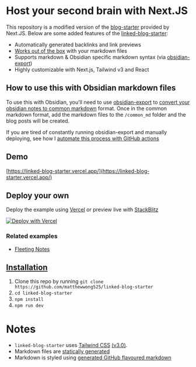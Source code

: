 # Host your second brain with Next.JS

This repository is a modified version of the [blog-starter](https://github.com/vercel/next.js/tree/canary/examples/blog-starter) provided by Next.JS. Below are some added features of the [linked-blog-starter](https://github.com/matthewwong525/linked-blog-starter):

* Automatically generated backlinks and link previews
* [Works out of the box](notes/works-out-of-the-box-with-markdown-files.md) with your markdown files
* Supports markdown & Obsidian specific markdown syntax (via [obsidian-export](https://github.com/zoni/obsidian-export))
* Highly customizable with Next.js, Tailwind v3 and React

## How to use this with Obsidian markdown files

To use this with Obsidian, you'll need to use [obsidian-export](https://github.com/zoni/obsidian-export) to [convert your obsidian notes to common markdown](posts/convert-obsidian-notes-to-common-markdown.md) format. Once in the common markdown format, add the markdown files to the `/common_md` folder and the blog posts will be created.

If you are tired of constantly running obsidian-export and manually deploying, see how I [automate this process with GitHub actions](posts/deploy-obsidian-notes-with-linked-blog-starter-and-github-actions.md)

## Demo

[https://linked-blog-starter.vercel.app/](https://linked-blog-starter.vercel.app/)

## Deploy your own

Deploy the example using [Vercel](https://vercel.com?utm_source=github&utm_medium=readme&utm_campaign=next-example) or preview live with [StackBlitz](https://stackblitz.com/github/matthewwong525/linked-blog-starter)

[![Deploy with Vercel](https://vercel.com/button)](https://vercel.com/new/git/external?repository-url=https://github.com/vercel/next.js/tree/canary/examples/blog-starter&project-name=blog-starter&repository-name=blog-starter)

### Related examples

* [Fleeting Notes](https://fleetingnotes.app)

## [Installation](notes/install-linked-blog-starter.md)

1. Clone this repo by running `git clone https://github.com/matthewwong525/linked-blog-starter`
1. `cd linked-blog-starter`
1. `npm install`
1. `npm run dev`

# Notes

* `linked-blog-starter` uses [Tailwind CSS](https://tailwindcss.com) [(v3.0)](https://tailwindcss.com/blog/tailwindcss-v3).
* Markdown files are [statically generated](notes/statically-generated.md)
* Markdown is styled using [generated GitHub flavoured markdown](https://github.com/sindresorhus/github-markdown-css)
